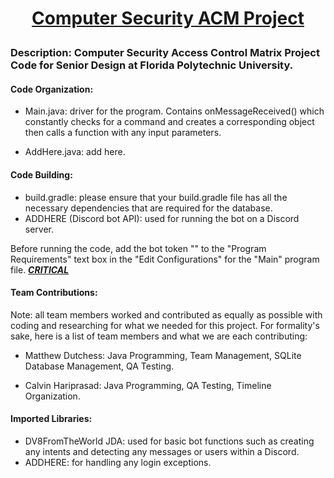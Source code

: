 # <p align="center">**<u>Computer Security ACM Project</u>**</p>

### **Description:** Computer Security Access Control Matrix Project Code for Senior Design at Florida Polytechnic University. 

#### **Code Organization:** 

- Main.java: driver for the program. Contains onMessageReceived() which constantly checks for a command and creates a corresponding object then calls a function with any input parameters.

- AddHere.java: add here.
  

#### **Code Building:** 

- build.gradle: please ensure that your build.gradle file has all the necessary dependencies that are required for the database.
- ADDHERE (Discord bot API): used for running the bot on a Discord server.

Before running the code, add the bot token ""  to the "Program Requirements" text box in the "Edit Configurations" for the "Main" program file. **<u>*CRITICAL*</u>**



#### **Team Contributions:**

Note: all team members worked and contributed as equally as possible with coding and researching for what we needed for this project. For formality's sake, here is a list of team members and what we are each contributing:

- Matthew Dutchess: Java Programming, Team Management, SQLite Database Management, QA Testing.

- Calvin Hariprasad: Java Programming, QA Testing, Timeline Organization.

  

#### **Imported Libraries:** 

- DV8FromTheWorld JDA: used for basic bot functions such as creating any intents and detecting any messages or users within a Discord.
- ADDHERE: for handling any login exceptions.
